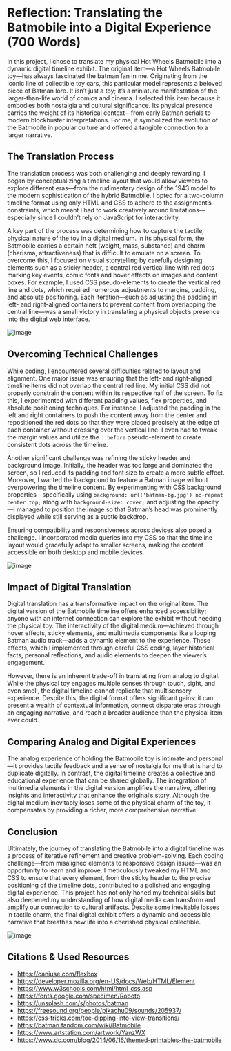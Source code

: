 # Reflection: Translating the Batmobile into a Digital Experience (700 Words)

In this project, I chose to translate my physical Hot Wheels Batmobile into a dynamic digital timeline exhibit. The original item—a Hot Wheels Batmobile toy—has always fascinated the batman fan in me. Originating from the iconic line of collectible toy cars, this particular model represents a beloved piece of Batman lore. It isn’t just a toy; it’s a miniature manifestation of the larger-than-life world of comics and cinema. I selected this item because it embodies both nostalgia and cultural significance. Its physical presence carries the weight of its historical context—from early Batman serials to modern blockbuster interpretations. For me, it symbolized the evolution of the Batmobile in popular culture and offered a tangible connection to a larger narrative.

## The Translation Process

The translation process was both challenging and deeply rewarding. I began by conceptualizing a timeline layout that would allow viewers to explore different eras—from the rudimentary design of the 1943 model to the modern sophistication of the hybrid Batmobile. I opted for a two-column timeline format using only HTML and CSS to adhere to the assignment’s constraints, which meant I had to work creatively around limitations—especially since I couldn’t rely on JavaScript for interactivity.

A key part of the process was determining how to capture the tactile, physical nature of the toy in a digital medium. In its physical form, the Batmobile carries a certain heft (weight, mass, substance) and charm (charisma, attractiveness) that is difficult to emulate on a screen. To overcome this, I focused on visual storytelling by carefully designing elements such as a sticky header, a central red vertical line with red dots marking key events, comic fonts and hover effects on images and content boxes. For example, I used CSS pseudo-elements to create the vertical red line and dots, which required numerous adjustments to margins, padding, and absolute positioning. Each iteration—such as adjusting the padding in left- and right-aligned containers to prevent content from overlapping the central line—was a small victory in translating a physical object’s presence into the digital web interface.


![image](https://github.com/user-attachments/assets/73d613f7-0b41-48c8-88ce-01a76e29d1d9)


## Overcoming Technical Challenges

While coding, I encountered several difficulties related to layout and alignment. One major issue was ensuring that the left- and right-aligned timeline items did not overlap the central red line. My initial CSS did not properly constrain the content within its respective half of the screen. To fix this, I experimented with different padding values, flex properties, and absolute positioning techniques. For instance, I adjusted the padding in the left and right containers to push the content away from the center and repositioned the red dots so that they were placed precisely at the edge of each container without crossing over the vertical line. I even had to tweak the margin values and utilize the `::before` pseudo-element to create consistent dots across the timeline.

Another significant challenge was refining the sticky header and background image. Initially, the header was too large and dominated the screen, so I reduced its padding and font size to create a more subtle effect. Moreover, I wanted the background to feature a Batman image without overpowering the timeline content. By experimenting with CSS background properties—specifically using `background: url('batman-bg.jpg') no-repeat center top;` along with `background-size: cover;` and adjusting the opacity—I managed to position the image so that Batman’s head was prominently displayed while still serving as a subtle backdrop.

Ensuring compatibility and responsiveness across devices also posed a challenge. I incorporated media queries into my CSS so that the timeline layout would gracefully adapt to smaller screens, making the content accessible on both desktop and mobile devices.

![image](https://github.com/user-attachments/assets/196f5213-9b19-4251-9947-955957ddcf99)

## Impact of Digital Translation

Digital translation has a transformative impact on the original item. The digital version of the Batmobile timeline offers enhanced accessibility; anyone with an internet connection can explore the exhibit without needing the physical toy. The interactivity of the digital medium—achieved through hover effects, sticky elements, and multimedia components like a looping Batman audio track—adds a dynamic element to the experience. These effects, which I implemented through careful CSS coding, layer historical facts, personal reflections, and audio elements to deepen the viewer’s engagement.

However, there is an inherent trade-off in translating from analog to digital. While the physical toy engages multiple senses through touch, sight, and even smell, the digital timeline cannot replicate that multisensory experience. Despite this, the digital format offers significant gains: it can present a wealth of contextual information, connect disparate eras through an engaging narrative, and reach a broader audience than the physical item ever could.

## Comparing Analog and Digital Experiences

The analog experience of holding the Batmobile toy is intimate and personal—it provides tactile feedback and a sense of nostalgia for me that is hard to duplicate digitally. In contrast, the digital timeline creates a collective and educational experience that can be shared globally. The integration of multimedia elements in the digital version amplifies the narrative, offering insights and interactivity that enhance the original’s story. Although the digital medium inevitably loses some of the physical charm of the toy, it compensates by providing a richer, more comprehensive narrative.

## Conclusion

Ultimately, the journey of translating the Batmobile into a digital timeline was a process of iterative refinement and creative problem-solving. Each coding challenge—from misaligned elements to responsive design issues—was an opportunity to learn and improve. I meticulously tweaked my HTML and CSS to ensure that every element, from the sticky header to the precise positioning of the timeline dots, contributed to a polished and engaging digital experience. This project has not only honed my technical skills but also deepened my understanding of how digital media can transform and amplify our connection to cultural artifacts. Despite some inevitable losses in tactile charm, the final digital exhibit offers a dynamic and accessible narrative that breathes new life into a cherished physical collectible.

![image](https://github.com/user-attachments/assets/fbcfe750-f69d-4bc9-8020-31f90dde1157)

## Citations & Used Resources

- https://caniuse.com/flexbox
- https://developer.mozilla.org/en-US/docs/Web/HTML/Element
- https://www.w3schools.com/html/html_css.asp
- https://fonts.google.com/specimen/Roboto
- https://unsplash.com/s/photos/batman
- https://freesound.org/people/pikachu09/sounds/205937/
- https://css-tricks.com/toe-dipping-into-view-transitions/
- https://batman.fandom.com/wiki/Batmobile
- https://www.artstation.com/artwork/YanzWX
- https://www.dc.com/blog/2014/06/16/themed-printables-the-batmobile
